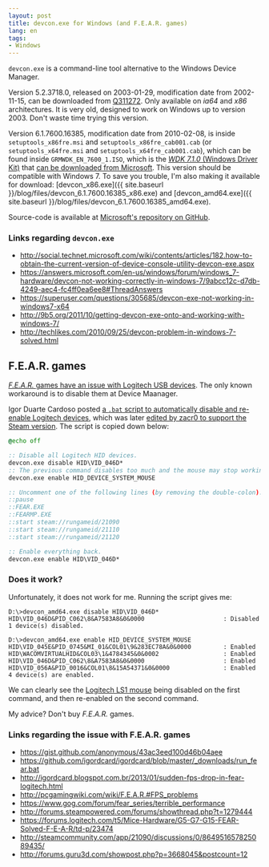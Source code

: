 ```yaml
---
layout: post
title: devcon.exe for Windows (and F.E.A.R. games)
lang: en
tags:
- Windows
---
```


`devcon.exe` is a command-line tool alternative to the Windows Device Manager.


Version 5.2.3718.0, released on 2003-01-29, modification date from 2002-11-15, can be downloaded from [Q311272](https://support.microsoft.com/en-us/kb/311272). Only available on *ia64* and *x86* architectures. It is very old, designed to work on Windows up to version 2003. Don't waste time trying this version.

Version 6.1.7600.16385, modification date from 2010-02-08, is inside `setuptools_x86fre.msi` and `setuptools_x86fre_cab001.cab` (or `setuptools_x64fre.msi` and `setuptools_x64fre_cab001.cab`), which can be found inside `GRMWDK_EN_7600_1.ISO`, which is the [*WDK 7.1.0* (Windows Driver Kit)](https://msdn.microsoft.com/en-US/windows/hardware/hh852365) that [can be downloaded from Microsoft](https://www.microsoft.com/en-us/download/confirmation.aspx?id=11800). This version should be compatible with Windows 7. To save you trouble, I'm also making it available for download: [devcon_x86.exe]({{ site.baseurl }}/blog/files/devcon_6.1.7600.16385_x86.exe) and [devcon_amd64.exe]({{ site.baseurl }}/blog/files/devcon_6.1.7600.16385_amd64.exe).

Source-code is available at [Microsoft's repository on GitHub](https://github.com/Microsoft/Windows-driver-samples/tree/master/setup/devcon).

### Links regarding `devcon.exe`

* <http://social.technet.microsoft.com/wiki/contents/articles/182.how-to-obtain-the-current-version-of-device-console-utility-devcon-exe.aspx>
* <https://answers.microsoft.com/en-us/windows/forum/windows_7-hardware/devcon-not-working-correctly-in-windows-7/9abcc12c-d7db-4249-aec4-fc4ff0ea6ee8#ThreadAnswers>
* <https://superuser.com/questions/305685/devcon-exe-not-working-in-windows7-x64>
* <http://9b5.org/2011/10/getting-devcon-exe-onto-and-working-with-windows-7/>
* <http://techlikes.com/2010/09/25/devcon-problem-in-windows-7-solved.html>

## F.E.A.R. games

[*F.E.A.R.* games have an issue with Logitech USB devices](http://pcgamingwiki.com/wiki/F.E.A.R.#FPS_problems). The only known workaround is to disable them at Device Maanager.

Igor Duarte Cardoso posted [a `.bat` script to automatically disable and re-enable Logitech devices](https://github.com/igordcard/igordcard/blob/master/_downloads/run_fear.bat), which was later [edited by zacr0 to support the Steam version](https://gist.github.com/anonymous/43ac3eed100d46b04aee). The script is copied down below:

```bat
@echo off

:: Disable all Logitech HID devices.
devcon.exe disable HID\VID_046D*
:: The previous command disables too much and the mouse may stop working, but this line fixes it.
devcon.exe enable HID_DEVICE_SYSTEM_MOUSE

:: Uncomment one of the following lines (by removing the double-colon):
::pause
::FEAR.EXE
::FEARMP.EXE
::start steam://rungameid/21090
::start steam://rungameid/21110
::start steam://rungameid/21120

:: Enable everything back.
devcon.exe enable HID\VID_046D*
```

### Does it work?

Unfortunately, it does not work for me. Running the script gives me:

```
D:\>devcon_amd64.exe disable HID\VID_046D*
HID\VID_046D&PID_C062\8&A7583A8&0&0000                      : Disabled
1 device(s) disabled.

D:\>devcon_amd64.exe enable HID_DEVICE_SYSTEM_MOUSE
HID\VID_045E&PID_0745&MI_01&COL01\9&283EC78A&0&0000         : Enabled
HID\WACOMVIRTUALHID&COL03\1&4784345&0&0002                  : Enabled
HID\VID_046D&PID_C062\8&A7583A8&0&0000                      : Enabled
HID\VID_056A&PID_0016&COL01\8&15A54371&0&0000               : Enabled
4 device(s) are enabled.
```

We can clearly see the [Logitech LS1 mouse](http://support.logitech.com/product/ls1-laser-mouse) being disabled on the first command, and then re-enabled on the second command.

My advice? Don't buy *F.E.A.R.* games.

### Links regarding the issue with F.E.A.R. games

* <https://gist.github.com/anonymous/43ac3eed100d46b04aee>
* <https://github.com/igordcard/igordcard/blob/master/_downloads/run_fear.bat>
* <http://igordcard.blogspot.com.br/2013/01/sudden-fps-drop-in-fear-logitech.html>
* <http://pcgamingwiki.com/wiki/F.E.A.R.#FPS_problems>
* <https://www.gog.com/forum/fear_series/terrible_performance>
* <http://forums.steampowered.com/forums/showthread.php?t=1279444>
* <https://forums.logitech.com/t5/Mice-Hardware/G5-G7-G15-FEAR-Solved-F-E-A-R/td-p/23474>
* <http://steamcommunity.com/app/21090/discussions/0/864951657825089435/>
* <http://forums.guru3d.com/showpost.php?p=3668045&postcount=12>

